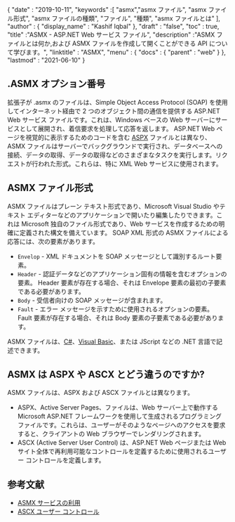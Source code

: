 {
  "date" : "2019-10-11",
  "keywords" :[ "asmx","asmx ファイル", "asmx ファイル形式", "asmx ファイルの種類", "ファイル", "種類", "asmx ファイルとは" ],
  "author" : {
    "display_name" : "Kashif Iqbal"
},
  "draft" : "false",
  "toc" : true,
  "title" :"ASMX - ASP.NET Web サービス ファイル",
  "description" :"ASMX ファイルとは何か,および ASMX ファイルを作成して開くことができる API について学びます。",
  "linktitle" : "ASMX",
  "menu" : {
    "docs" : {
      "parent" : "web"
}
},
  "lastmod" : "2021-06-10"
}

## .ASMX オプション番号

拡張子が .asmx のファイルは、Simple Object Access Protocol (SOAP) を使用してインターネット経由で 2 つのオブジェクト間の通信を提供する ASP.NET Web サービス ファイルです。これは、Windows ベースの Web サーバーにサービスとして展開され、着信要求を処理して応答を返します。 ASP.NET Web ページを視覚的に表示するためのコードを含む [ASPX](/web/aspx/) ファイルとは異なり、ASMX ファイルはサーバーでバックグラウンドで実行され、データベースへの接続、データの取得、データの取得などのさまざまなタスクを実行します。リクエストが行われた形式。これらは、特に XML Web サービスに使用されます。

## ASMX ファイル形式

ASMX ファイルはプレーン テキスト形式であり、Microsoft Visual Studio やテキスト エディターなどのアプリケーションで開いたり編集したりできます。これは Microsoft 独自のファイル形式であり、Web サービスを作成するための明確に定義された構文を備えています。 SOAP XML 形式の ASMX ファイルによる応答には、次の要素があります。

* `Envelop` - XML ドキュメントを SOAP メッセージとして識別するルート要素。
* `Header` - 認証データなどのアプリケーション固有の情報を含むオプションの要素。 Header 要素が存在する場合、それは Envelope 要素の最初の子要素である必要があります。
* `Body` - 受信者向けの SOAP メッセージが含まれます。
* `Fault` - エラー メッセージを示すために使用されるオプションの要素。 Fault 要素が存在する場合、それは Body 要素の子要素である必要があります。

ASMX ファイルは、[C#](/programming/cs/)、[Visual Basic](/programming/vb/)、または JScript などの .NET 言語で記述できます。

## ASMX は ASPX や ASCX とどう違うのですか?

ASMX ファイルは、ASPX および ASCX ファイルとは異なります。

* ASPX、Active Server Pages、ファイルは、Web サーバー上で動作する Microsoft ASP.NET フレームワークを使用して生成されるプログラミング ファイルです。これらは、ユーザーがそのようなページへのアクセスを要求すると、クライアントの Web ブラウザーでレンダリングされます。
* ASCX (Active Server User Control) は、ASP.NET Web ページまたは Web サイト全体で再利用可能なコントロールを定義するために使用されるユーザー コントロールを定義します。

## 参考文献

* [ASMX サービスの利用](https://docs.microsoft.com/en-us/xamarin/xamarin-forms/data-cloud/web-services/asmx)
* [ASCX ユーザー コントロール](https://beansoftware.com/ASP.NET-Tutorials/User-Control.aspx)

